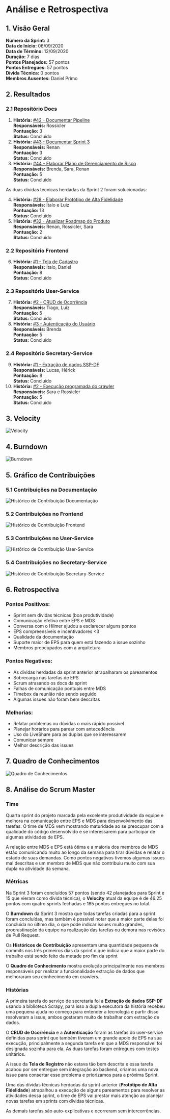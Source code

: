 # Análise e Retrospectiva

## 1. Visão Geral
**Número da Sprint:** 3    
**Data de Início:** 06/09/2020    
**Data de Término:** 12/09/2020   
**Duração:** 7 dias  
**Pontos Planejados:** 57 pontos  
**Pontos Entregues:** 57 pontos  
**Dívida Técnica:** 0 pontos  
**Membros Ausentes:** Daniel Primo

## 2. Resultados
### 2.1 Repositório Docs
1. **História:** [#42 - Documentar Pipeline](https://github.com/fga-eps-mds/2020.1-stay-safe-docs/issues/42)    
**Responsáveis:** Rossicler    
**Pontuação:** 3  
**Status:** Concluído
2. **História:** [#43 - Documentar Sprint 3](https://github.com/fga-eps-mds/2020.1-stay-safe-docs/issues/43)    
**Responsáveis:** Renan  
**Pontuação:** 3  
**Status:** Concluído
3. **História:** [#44 - Elaborar Plano de Gerenciamento de Risco](https://github.com/fga-eps-mds/2020.1-stay-safe-docs/issues/44)    
**Responsáveis:** Brenda, Sara, Renan  
**Pontuação:** 5   
**Status:** Concluído

As duas dívidas técnicas herdadas da Sprint 2 foram solucionadas:  

4. **História:** [#28 - Elaborar Protótipo de Alta Fidelidade](https://github.com/fga-eps-mds/2020.1-stay-safe-docs/issues/28)  
**Responsáveis:** Ítalo e Luiz  
**Pontuação:** 13  
**Status:** Concluído
5. **História:** [#32 - Atualizar Roadmap do Produto](https://github.com/fga-eps-mds/2020.1-stay-safe-docs/issues/32)  
**Responsáveis:** Renan, Rossicler, Sara  
**Pontuação:** 2  
**Status:** Concluído

### 2.2 Repositório Frontend
6. **História:** [#1 - Tela de Cadastro](https://github.com/fga-eps-mds/2020.1-stay-safe-front-end/issues/1)    
**Responsáveis:** Ítalo, Daniel  
**Pontuação:** 8   
**Status:** Concluído

### 2.3 Repositório User-Service
7. **História:** [#2 - CRUD de Ocorrência](https://github.com/fga-eps-mds/2020.1-stay-safe-user-service/issues/2)    
**Responsáveis:** Tiago, Luiz  
**Pontuação:** 5  
**Status:** Concluído
8. **História:** [#3 - Autenticação do Usuário](https://github.com/fga-eps-mds/2020.1-stay-safe-user-service/issues/3)    
**Responsáveis:** Brenda  
**Pontuação:** 5  
**Status:** Concluído

### 2.4 Repositório Secretary-Service
9. **História:** [#1 - Extração de dados SSP-DF](https://github.com/fga-eps-mds/2020.1-stay-safe-secretary-service/issues/1)    
**Responsáveis:** Lucas, Hérick  
**Pontuação:** 8  
**Status:** Concluído
10. **História:** [#2 - Execução programada do crawler](https://github.com/fga-eps-mds/2020.1-stay-safe-secretary-service/issues/2)    
**Responsáveis:** Sara e Rossicler  
**Pontuação:** 5  
**Status:** Concluído

## 3. Velocity
![Velocity](../../images/sprints/sprint-3/Velocity.png "Velocity")

## 4. Burndown
![Burndown](../../images/sprints/sprint-3/Burndown.png "Burndown")


## 5. Gráfico de Contribuições

### 5.1 Contribuições na Documentação
![Histórico de Contribuição Documentação](../../images/sprints/sprint-3/ContributionGraph-Docs.png "Histórico de Contribuição Documentação")

### 5.2 Contribuições no Frontend
![Histórico de Contribuição Frontend](../../images/sprints/sprint-3/ContributionGraph-Frontend.png "Histórico de Contribuição Frontend")

### 5.3 Contribuições no User-Service
![Histórico de Contribuição User-Service](../../images/sprints/sprint-3/ContributionGraph-User.png "Histórico de Contribuição User-Service")

### 5.4 Contribuições no Secretary-Service
![Histórico de Contribuição Secretary-Service](../../images/sprints/sprint-3/ContributionGraph-Secretary.png "Histórico de Contribuição Secretary-Service")

## 6. Retrospectiva
### Pontos Positivos:
* Sprint sem dívidas técnicas (boa produtividade)
* Comunicação efetiva entre EPS e MDS
* Conversa com o Hilmer ajudou a esclarecer alguns pontos
* EPS compreensíveis e incentivadores <3
* Qualidade da documentação
* Suporte maior de EPS para quem está fazendo a issue sozinho
* Membros preocupados com a arquitetura

### Pontos Negativos:
* As dívidas herdadas da sprint anterior atrapalharam os pareamentos 
* Sobrecarga nas tarefas de EPS
* Scrum atrasando os docs da sprint
* Falhas de comunicação pontuais entre MDS
* Timebox da reunião não sendo seguido
* Algumas issues não foram bem descritas

### Melhorias:
* Relatar problemas ou dúvidas o mais rápido possível
* Planejar horários para parear com antecedência
* Uso do LiveShare para as duplas que se interessarem
* Comunicar sempre 
* Melhor descrição das issues

## 7. Quadro de Conhecimentos
![Quadro de Conhecimentos](../../images/sprints/sprint-3/KnowledgeBoard.png "Quadro de Conhecimentos")

## 8. Análise do Scrum Master
### Time
Quarta sprint do projeto marcada pela excelente produtividade da equipe e melhora na comunicação entre EPS e MDS para desenvolvimento das tarefas. O time de MDS vem mostrando maturidade ao se preocupar com a qualidade do código desenvolvido e se interessarem para participar de algumas atividades de EPS.

A relação entre MDS e EPS está ótima e a maioria dos membros de MDS estão comunicando muito ao longo da semana para tirar dúvidas e relatar o estado de suas demandas. Como pontos negativos tivemos algumas issues mal descritas e um membro de MDS que não contribuiu muito com sua dupla na atividade da semana. 

### Métricas
Na Sprint 3 foram concluídos 57 pontos (sendo 42 planejados para Sprint e 15 que vieram como dívida técnica), o **Velocity** atual da equipe é de 46.25 pontos com quatro sprints fechadas e 185 pontos entregues no total.

O **Burndown** da Sprint 3 mostra que todas tarefas criadas para a sprint foram concluídas, mas também é possível notar que a maior parte delas foi concluída no último dia, o que pode indicar issues muito grandes, procrastinação da equipe na realização das tarefas ou demora nas revisões de Pull Request.

Os **Históricos de Contribuição** apresentam uma quantidade pequena de commits nos três primeiros dias da sprint o que indica que a maior parte do trabalho está sendo feito da metade pro fim da sprint

O **Quadro de Conhecimento** mostra evolução principalmente nos membros responsáveis por realizar a funcionalidade extração de dados que melhoraram seu conhecimento em crawlers.

### Histórias
A primeira tarefa do serviço de secretaria foi a **Extração de dados SSP-DF** usando a biblioteca Scrapy, para isso a dupla executora da história recebeu uma pequena ajuda no começo para entender a tecnologia e partir disso resolveram a issue, ambos gostaram muito de trabalhar com extração de dados.

O **CRUD de Ocorrência** e a **Autenticação** foram as tarefas do user-service definidas para sprint que também tiveram um grande apoio de EPS na sua execução, principalmente a segunda tarefa em que a MDS responsável foi designada sozinha para ela. As duas tarefas foram entregues com testes unitários.

A issue da **Tela de Registro** não estava tão bem descrita e essa tarefa acabou por ser entregue sem integração ao backend, criamos uma nova issue para consertar esse problema e priorizamos para a próxima Sprint.

Uma das dívidas técnicas herdadas da sprint anterior (**Protótipo de Alta Fidelidade**) atrapalhou a execução de alguns pareamentos para resolver as atividades dessa sprint, o time de EPS vai prestar mais atenção ao planejar novas tarefas em sprints com dívidas técnicas.

As demais tarefas são auto-explicativas e ocorreram sem intercorrências.